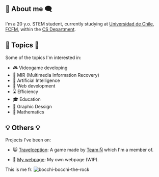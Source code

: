## 💬 About me 🗨️
I'm a 20 y.o. STEM student, currently studying at [Universidad de Chile](https://uchile.cl), [FCFM](https://ingenieria.uchile.cl), within the [CS Department](https://www.dcc.uchile.cl).

## 📍 Topics 📍
Some of the topics I'm interested in:

- 🎮 Videogame developing
- 📁 MIR (Multimedia Information Recovery)
- 🧠 Artificial Intelligence
- 📶 Web development
- ⌛ Efficiency
- 🎓 Education
- 🌈 Graphic Dessign
- 🔢 Mathematics

## 💡 Others 💡
Projects I've been on:

- 😺 [Travelception](https://team-n.itch.io/travelception):
A game made by [Team Ñ](https://team-n.itch.io) which I'm a member of.

- 📡 [My webpage](https://team-n.itch.io):
My own webpage (WIP).

This is me fr.
![bocchi-bocchi-the-rock](https://github.com/CaldeCrack/CaldeCrack/assets/65932888/c7fe17dc-062e-4daf-91ec-3e45bf333bce)
